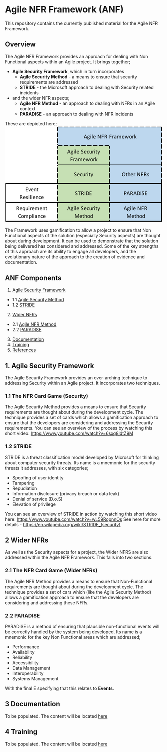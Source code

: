 
# Agile NFR Framework (ANF)

This repository contains the currently published material for the Agile NFR Framework.

## Overview

The Agile NFR Framework provides an approach for dealing with Non Functional aspects within an Agile project.  It brings together;
- **Agile Security Framework**, which in turn incorporates
  - **Agile Security Method** - a means to ensure that security requirements are addressed
  - **STRIDE** - the Microsoft approach to dealing with Security related incidents
- and the wider NFR aspects;
  - **Agile NFR Method** - an approach to dealing with NFRs in an Agile context
  - **PARADISE** - an approach to dealing with NFR incidents

These are depicted here;
![agile-nfr-framework](docs/images/anf-overview.png)

The Framework uses gamification to allow a project to ensure that Non Functional aspects of the solution (especially Security aspects) are thought about during development.  It can be used to demonstrate that the solution being delivered has considered and addressed.  Some of the key strengths of this approach are its ability to engage all developers, and the evolutionary nature of the approach to the creation of evidence and documentation.

## ANF Components

1. [Agile Security Framework](#1-asf)
  - 1.1 [Agile Security Method](#11-asm)
  - 1.2 [STRIDE](#12-stride)
2. [Wider NFRs](#2-nfrs)
  - 2.1 [Agile NFR Method](#21-anm)
  - 2.2 [PARADISE](#22-paradise)
3. [Documentation](#3-documentation)
4. [Training](#4-training)
5. [References](#5-references)

## 1. Agile Security Framework

The Agile Security Framework provides an over-arching technique to addressing Security within an Agile project. It incorporates two techniques.

### 1.1 The NFR Card Game (Security)

The Agile Security Method provides a means to ensure that Security requirements are thought about during the development cycle.  The technique provides a set of cards which allows a gamification approach to ensure that the developers are considering and addressing the Security requirements. You can see an overview of the process by watching this short video: https://www.youtube.com/watch?v=6sxq8ldtZ9M 



### 1.2 STRIDE

STRIDE is a threat classification model developed by Microsoft for thinking about computer security threats. Its name is a mnemonic for the security threats it addresses, with six categories;

  - Spoofing of user identity
  - Tampering
  - Repudiation
  - Information disclosure (privacy breach or data leak)
  - Denial of service (D.o.S)
  - Elevation of privilege

You can see an overview of STRIDE in action by watching this short video here: https://www.youtube.com/watch?v=wL59RopnnOs
See here for more details - https://en.wikipedia.org/wiki/STRIDE_(security)
 
## 2 Wider NFRs 

As well as the Security aspects for a project, the Wider NFRS are also addressed within the Agile NFR Framework.  This falls into two sections.

### 2.1 The NFR Card Game (Wider NFRs)

The Agile NFR Method provides a means to ensure that Non-Functional requirements are thought about during the development cycle.  The technique provides a set of cars which (like the Agile Security Method) allows a gamification approach to ensure that the developers are considering and addressing these NFRs.


### 2.2 PARADISE

PARADISE is a method of ensuring that plausible non-functional events will be correctly handled by the system being developed.  Its name is a mnemonic for the key Non Functional areas which are addressed;


  - Performance 
  - Availability 
  - Reliability 
  - Accessibility
  - Data Management
  - Interoperability
  - Systems Management 

With the final E specifying that this relates to **Events**.

## 3 Documentation

To be populated.  The content will be located [here](docs/)

## 4 Training

To be populated.  The content will be located [here](howto/)
